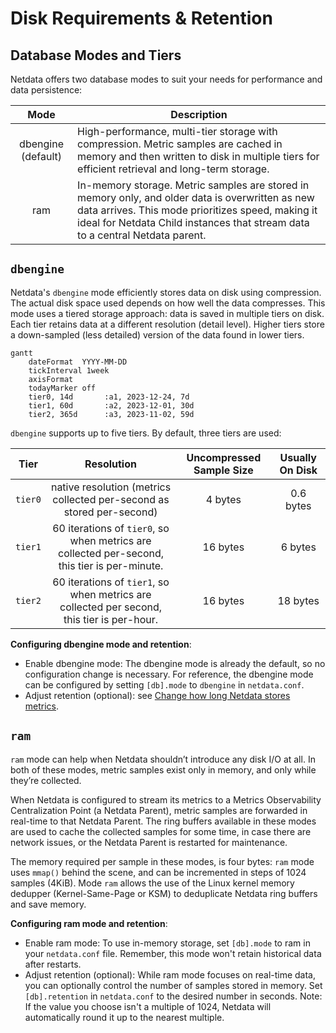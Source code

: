 # Disk Requirements &amp; Retention

## Database Modes and Tiers

Netdata offers two database modes to suit your needs for performance and data persistence:

|        Mode        | Description                                                                                                                                                                                                                            |
|:------------------:|----------------------------------------------------------------------------------------------------------------------------------------------------------------------------------------------------------------------------------------|
| dbengine (default) | High-performance, multi-tier storage with compression. Metric samples are cached in memory and then written to disk in multiple tiers for efficient retrieval and long-term storage.                                                   |
|        ram         | In-memory storage. Metric samples are stored in memory only, and older data is overwritten as new data arrives. This mode prioritizes speed, making it ideal for Netdata Child instances that stream data to a central Netdata parent. |

## `dbengine`

Netdata's `dbengine` mode efficiently stores data on disk using compression. The actual disk space used depends on how well the data compresses.
This mode uses a tiered storage approach: data is saved in multiple tiers on disk. Each tier retains data at a different resolution (detail level). Higher tiers store a down-sampled (less detailed) version of the data found in lower tiers.

```mermaid
gantt
    dateFormat  YYYY-MM-DD
    tickInterval 1week
    axisFormat    
    todayMarker off
    tier0, 14d       :a1, 2023-12-24, 7d
    tier1, 60d       :a2, 2023-12-01, 30d
    tier2, 365d      :a3, 2023-11-02, 59d
```

`dbengine` supports up to five tiers. By default, three tiers are used:

|  Tier   |                                          Resolution                                          | Uncompressed Sample Size | Usually On Disk |
|:-------:|:--------------------------------------------------------------------------------------------:|:------------------------:|:---------------:|
| `tier0` |            native resolution (metrics collected per-second as stored per-second)             |         4 bytes          |    0.6 bytes    |
| `tier1` | 60 iterations of `tier0`, so when metrics are collected per-second, this tier is per-minute. |         16 bytes         |     6 bytes     |
| `tier2` |  60 iterations of `tier1`, so when metrics are collected per second, this tier is per-hour.  |         16 bytes         |    18 bytes     |

**Configuring dbengine mode and retention**:

- Enable dbengine mode: The dbengine mode is already the default, so no configuration change is necessary. For reference, the dbengine mode can be configured by setting `[db].mode` to `dbengine` in `netdata.conf`.
- Adjust retention (optional): see [Change how long Netdata stores metrics](/docs/netdata-agent/configuration/optimizing-metrics-database/change-metrics-storage.md).

## `ram`

`ram` mode can help when Netdata shouldn’t introduce any disk I/O at all. In both of these modes, metric samples exist only in memory, and only while they’re collected.

When Netdata is configured to stream its metrics to a Metrics Observability Centralization Point (a Netdata Parent), metric samples are forwarded in real-time to that Netdata Parent. The ring buffers available in these modes are used to cache the collected samples for some time, in case there are network issues, or the Netdata Parent is restarted for maintenance.

The memory required per sample in these modes, is four bytes: `ram` mode uses `mmap()` behind the scene, and can be incremented in steps of 1024 samples (4KiB). Mode `ram` allows the use of the Linux kernel memory dedupper (Kernel-Same-Page or KSM) to deduplicate Netdata ring buffers and save memory.

**Configuring ram mode and retention**:

- Enable ram mode: To use in-memory storage, set `[db].mode` to ram in your `netdata.conf` file. Remember, this mode won't retain historical data after restarts.
- Adjust retention (optional): While ram mode focuses on real-time data, you can optionally control the number of samples stored in memory. Set `[db].retention` in `netdata.conf` to the desired number in seconds. Note: If the value you choose isn't a multiple of 1024, Netdata will automatically round it up to the nearest multiple.

